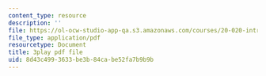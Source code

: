```yaml
---
content_type: resource
description: ''
file: https://ol-ocw-studio-app-qa.s3.amazonaws.com/courses/20-020-introduction-to-biological-engineering-design-spring-2009/8d43c4993633be3b84cabe52fa7b9b9b_mXkOYxyChfg.pdf
file_type: application/pdf
resourcetype: Document
title: 3play pdf file
uid: 8d43c499-3633-be3b-84ca-be52fa7b9b9b
---
```

